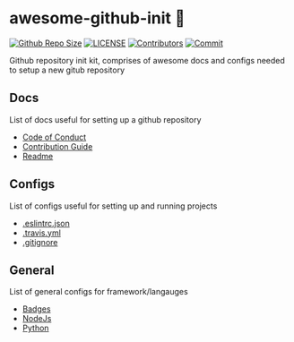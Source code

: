 # awesome-github-init :metal:

[![Github Repo Size](https://img.shields.io/github/repo-size/arshadkazmi42/awesome-github-init.svg)](https://github.com/arshadkazmi42/awesome-github-init)
 [![LICENSE](https://img.shields.io/github/license/arshadkazmi42/awesome-github-init.svg)](https://github.com/arshadkazmi42/awesome-github-init/LICENSE)
[![Contributors](https://img.shields.io/github/contributors/arshadkazmi42/awesome-github-init.svg)](https://github.com/arshadkazmi42/awesome-github-init/graphs/contributors)
[![Commit](https://img.shields.io/github/last-commit/arshadkazmi42/awesome-github-init.svg)](https://github.com/arshadkazmi42/awesome-github-init/commits/master)

Github repository init kit, comprises of awesome docs and configs needed to setup a new gitub repository

## Docs

List of docs useful for setting up a github repository

- [Code of Conduct](https://github.com/arshadkazmi42/ak-logger/blob/master/CODE_OF_CONDUCT.md#contributor-covenant-code-of-conduct)
- [Contribution Guide](docs/contribution)
- [Readme](docs/readme)

## Configs

List of configs useful for setting up and running projects

- [.eslintrc.json](configs/linter)
- [.travis.yml](configs/travis)
- [.gitignore](configs/gitignore)

## General

List of general configs for framework/langauges

- [Badges](general/badges.md)
- [NodeJs](general/nodejs)
- [Python](general/python)
